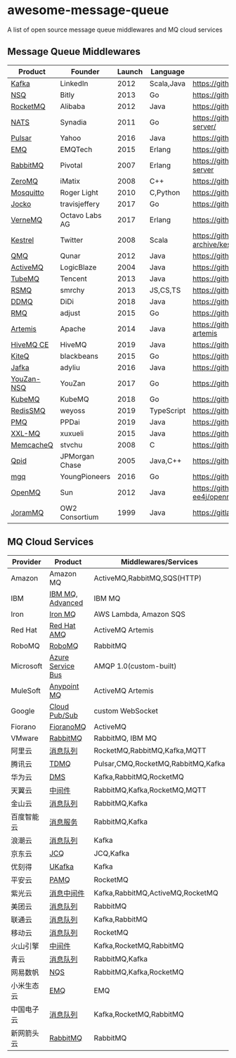 # awesome-message-queue
A list of open source message queue middlewares and MQ cloud services

## Message Queue Middlewares

| Product                                                   | Founder        | Launch | Language   | Source                                      | Star  |
|-----------------------------------------------------------|----------------|--------|------------|---------------------------------------------|:-----:|
| [Kafka](https://kafka.apache.org)                         | LinkedIn       | 2012   | Scala,Java | https://github.com/apache/kafka             | 24.9k |
| [NSQ](https://nsq.io)                                     | Bitly          | 2013   | Go         | https://github.com/nsqio/nsq                | 23.4k |
| [RocketMQ](https://rocketmq.apache.org)                   | Alibaba        | 2012   | Java       | https://github.com/apache/rocketmq          | 19.2k |
| [NATS](https://nats.io/)                                  | Synadia        | 2011   | Go         | https://github.com/nats-io/nats-server/     | 12.8k |
| [Pulsar](https://pulsar.apache.org)                       | Yahoo          | 2016   | Java       | https://github.com/apache/pulsar            | 12.6k |
| [EMQ](https://www.emqx.io/)                               | EMQTech        | 2015   | Erlang     | https://github.com/emqx/emqx                | 11.6k |
| [RabbitMQ](https://www.rabbitmq.com)                      | Pivotal        | 2007   | Erlang     | https://github.com/rabbitmq/rabbitmq-server | 10.7k |
| [ZeroMQ](https://zeromq.org)                              | iMatix         | 2008   | C++        | https://github.com/zeromq/libzmq            | 8.5k  |
| [Mosquitto](https://mosquitto.org/)                       | Roger Light    | 2010   | C,Python   | https://github.com/eclipse/mosquitto        | 7.3k  |
| [Jocko](https://github.com/travisjeffery/jocko)           | travisjeffery  | 2017   | Go         | https://github.com/travisjeffery/jocko      | 4.7k  |
| [VerneMQ](https://vernemq.com)                            | Octavo Labs AG | 2017   | Erlang     | https://github.com/vernemq/vernemq          | 3.0k  |
| [Kestrel](https://twitter.github.io/kestrel)              | Twitter        | 2008   | Scala      | https://github.com/twitter-archive/kestrel  | 2.8k  |
| [QMQ](https://github.com/qunarcorp/qmq)                   | Qunar          | 2012   | Java       | https://github.com/qunarcorp/qmq            | 2.7k  |
| [ActiveMQ](https://activemq.apache.org)                   | LogicBlaze     | 2004   | Java       | https://github.com/apache/activemq          | 2.1k  |
| [TubeMQ](https://tubemq.apache.org)                       | Tencent        | 2013   | Java       | https://github.com/Tencent/TubeMQ           | 2.1k  |
| [RSMQ](https://github.com/smrchy/rsmq)                    | smrchy         | 2013   | JS,CS,TS   | https://github.com/smrchy/rsmq              | 1.7k  |
| [DDMQ](https://github.com/didi/DDMQ)                      | DiDi           | 2018   | Java       | https://github.com/didi/DDMQ                | 1.3k  |
| [RMQ](https://github.com/adjust/rmq)                      | adjust         | 2015   | Go         | https://github.com/adjust/rmq               | 1.3k  |
| [Artemis](https://activemq.apache.org/components/artemis) | Apache         | 2014   | Java       | https://github.com/apache/activemq-artemis  | 0.9k  |
| [HiveMQ CE](https://www.hivemq.com/)                      | HiveMQ         | 2019   | Java       | https://github.com/hivemq/                  | 0.9k  |
| [KiteQ](https://github.com/blackbeans/kiteq)              | blackbeans     | 2015   | Go         | https://github.com/blackbeans/kiteq         | 0.8k  |
| [Jafka](https://github.com/adyliu/jafka)                  | adyliu         | 2016   | Java       | https://github.com/adyliu/jafka             | 0.7k  |
| [YouZan-NSQ](https://github.com/youzan/nsq)               | YouZan         | 2017   | Go         | https://github.com/youzan/nsq               | 0.6k  |
| [KubeMQ](https://kubemq.io)                               | KubeMQ         | 2018   | Go         | https://github.com/kubemq-io/               | 0.5k  |
| [RedisSMQ](https://github.com/weyoss/redis-smq)           | weyoss         | 2019   | TypeScript | https://github.com/weyoss/redis-smq         | 0.5k  |
| [PMQ](https://github.com/ppdaicorp/pmq)                   | PPDai          | 2019   | Java       | https://github.com/ppdaicorp/pmq            | 0.4k  |
| [XXL-MQ](https://www.xuxueli.com/xxl-mq/)                 | xuxueli        | 2015   | Java       | https://github.com/xuxueli/xxl-mq           | 0.4k  |
| [MemcacheQ](http://memcachedb.org/memcacheq)              | stvchu         | 2008   | C          | https://github.com/stvchu/memcacheq         | 0.1k  |
| [Qpid](https://github.com/apache/qpid)                    | JPMorgan Chase | 2005   | Java,C++   | https://github.com/apache/qpid              | 0.1k  |
| [mgq](https://github.com/YoungPioneers/mgq)               | YoungPioneers  | 2016   | Go         | https://github.com/YoungPioneers/mgq        |   -   |
| [OpenMQ](https://javaee.github.io/openmq)                 | Sun            | 2012   | Java       | https://github.com/eclipse-ee4j/openmq      |   -   |
| [JoramMQ](https://joram.ow2.io/)                          | OW2 Consortium | 1999   | Java       | https://gitlab.ow2.org/joram/joram          |   -   |

## MQ Cloud Services

| Provider  | Product                                                                                             | Middlewares/Services               |
|-----------|-----------------------------------------------------------------------------------------------------|------------------------------------|
| Amazon    | Amazon MQ                                                                                           | ActiveMQ,RabbitMQ,SQS(HTTP)        |
| IBM       | [IBM MQ](https://www.ibm.com/products/mq), [Advanced](https://www.ibm.com/products/mq/advanced)     | IBM MQ                             |
| Iron      | [Iron MQ](https://www.iron.io/mq)                                                                   | AWS Lambda, Amazon SQS             |
| Red Hat   | [Red Hat AMQ](https://www.redhat.com/zh/technologies/jboss-middleware/amq)                          | ActiveMQ Artemis                   |
| RoboMQ    | [RoboMQ](https://www.robomq.io/)                                                                    | RabbitMQ                           |
| Microsoft | [Azure Service Bus](https://azure.microsoft.com/en-us/products/service-bus/)                        | AMQP 1.0(custom-built)             |
| MuleSoft  | [Anypoint MQ](https://www.mulesoft.com/platform/anypoint-mq-message-queue)                          | ActiveMQ Artemis                   |
| Google    | [Cloud Pub/Sub](https://cloud.google.com/pubsub)                                                    | custom WebSocket                   |
| Fiorano   | [FioranoMQ](https://www.fiorano.com/products/fiorano_mq)                                            | ActiveMQ                           |
| VMware    | [RabbitMQ](https://tanzu.vmware.com/rabbitmq)                                                       | RabbitMQ, IBM MQ                   |
| 阿里云       | [消息队列](https://www.aliyun.com/product/ons)                                                          | RocketMQ,RabbitMQ,Kafka,MQTT       |
| 腾讯云       | [TDMQ](https://cloud.tencent.com/product/tdmq)                                                      | Pulsar,CMQ,RocketMQ,RabbitMQ,Kafka |
| 华为云       | [DMS](https://www.hwc.cn/Mddleware/dms.html)                                                        | Kafka,RabbitMQ,RocketMQ            |
| 天翼云       | [中间件](https://www.ctyun.cn/document/search/%E4%B8%AD%E9%97%B4%E4%BB%B6)                             | RabbitMQ,Kafka,RocketMQ,MQTT       |
| 金山云       | [消息队列](https://www.ksyun.com/ns/search.html?value=%E6%B6%88%E6%81%AF)                               | RabbitMQ,Kafka                     |
| 百度智能云     | [消息服务](https://cloud.baidu.com/search.html?q=%E6%B6%88%E6%81%AF)                                    | RabbitMQ,Kafka                     |
| 浪潮云       | [消息队列](https://cloud.inspur.com/product/KAFKA/)                                                     | Kafka                              |
| 京东云       | [JCQ](https://www.jdcloud.com/cn/products/message-queue)                                            | JCQ,Kafka                          |
| 优刻得       | [UKafka](https://www.ucloud.cn/site/product/ukafka.html)                                            | Kafka                              |
| 平安云       | [PAMQ](https://yun.pingan.com/ssr/products/PAMQ)                                                    | RocketMQ                           |
| 紫光云       | [消息中间件](https://www.unicloud.com/search/document.html?word=%E6%B6%88%E6%81%AF%E9%98%9F%E5%88%97)    | Kafka,RabbitMQ,ActiveMQ,RocketMQ   |
| 美团云       | [消息队列](https://www.mtyun.com/product/rabbitmq)                                                      | RabbitMQ                           |
| 联通云       | [消息队列](https://www.cucloud.cn/searchResult.html?keyword=%E6%B6%88%E6%81%AF%E9%98%9F%E5%88%97)       | Kafka,RabbitMQ                     |
| 移动云       | [消息队列](https://ecloud.he.chinamobile.com/product-introduction/rocketmq)                             | RocketMQ                           |
| 火山引擎      | [中间件](https://www.volcengine.com/product/list)                                                      | Kafka,RocketMQ,RabbitMQ            |
| 青云        | [消息队列](https://www.qingcloud.com/ss?q=%E6%B6%88%E6%81%AF%E9%98%9F%E5%88%97)                         | RabbitMQ,Kafka                     |
| 网易数帆      | [NQS](https://sf.163.com/product/nqs)                                                               | RabbitMQ,Kafka,RocketMQ            |
| 小米生态云     | [EMQ](https://cnbj6.cloud.mi.com/#/index/product/emq)                                               | EMQ                                |
| 中国电子云     | [消息队列](https://www.cecloud.com/dynamic/search-result/105?word=%E6%B6%88%E6%81%AF%E9%98%9F%E5%88%97) | Kafka,RocketMQ,RabbitMQ            |
| 新网箭头云     | [RabbitMQ](http://www.xinnet.com/cs/rabbitmq.html)                                                  | RabbitMQ                           |
